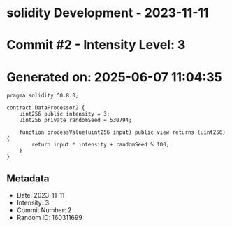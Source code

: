 ﻿# solidity Development - 2023-11-11
# Commit #2 - Intensity Level: 3
# Generated on: 2025-06-07 11:04:35
```solidity
pragma solidity ^0.8.0;

contract DataProcessor2 {
    uint256 public intensity = 3;
    uint256 private randomSeed = 530794;

    function processValue(uint256 input) public view returns (uint256) {
        return input * intensity + randomSeed % 100;
    }
}
```
## Metadata
- Date: 2023-11-11
- Intensity: 3
- Commit Number: 2
- Random ID: 160311699
